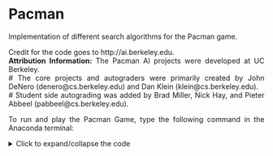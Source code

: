 # Pacman
Implementation of different search algorithms for the Pacman game.

<p align="justify">Credit for the code goes to http://ai.berkeley.edu.<br/><b>Attribution Information:</b> The Pacman AI projects were developed at UC Berkeley.<br/>
# The core projects and autograders were primarily created by John DeNero (denero@cs.berkeley.edu) and Dan Klein (klein@cs.berkeley.edu).<br/>
# Student side autograding was added by Brad Miller, Nick Hay, and Pieter Abbeel (pabbeel@cs.berkeley.edu).</p>

<p align="justify">To run and play the Pacman Game, type the following command in the Anaconda terminal:<br/>




<details>
<summary>Click to expand/collapse the code</summary>

```bash
python pacman.py
</p>
